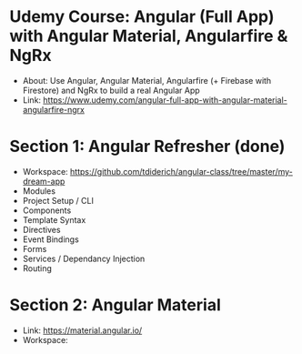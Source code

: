 # Udemy Course: Angular (Full App) with Angular Material, Angularfire & NgRx
- About: Use Angular, Angular Material, Angularfire (+ Firebase with Firestore) and NgRx to build a real Angular App
- Link: https://www.udemy.com/angular-full-app-with-angular-material-angularfire-ngrx

# Section 1: Angular Refresher (done)
- Workspace: https://github.com/tdiderich/angular-class/tree/master/my-dream-app
- Modules
- Project Setup / CLI
- Components
- Template Syntax
- Directives
- Event Bindings
- Forms
- Services / Dependancy Injection
- Routing

# Section 2: Angular Material
- Link: https://material.angular.io/
- Workspace: 
